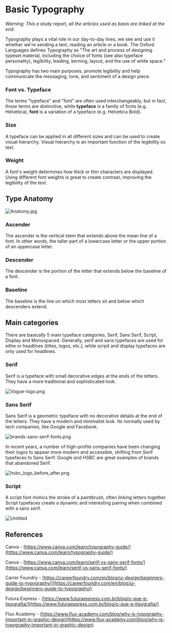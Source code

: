 # Basic Typography

_Warning: This a study report, all the articles used as basis are linked at the end._

Typography plays a vital role in our day-to-day lives, we see and use it whether we're sending a text, reading an article or a book. The Oxford Languages defines Typography as "The art and process of designing typeset material, including the choice of fonts (see also typeface personality), legibility, leading, kerning, layout, and the use of white space."

Typography has two main purposes, promote legibility and help communicate the messaging, tone, and sentiment of a design piece.

### Font vs. Typeface

The terms "typeface" and "font" are often used interchangeably, but in fact, those terms are distinctive, while **typeface** is a family of fonts (e.g. Helvetica), **font** is a variation of a typeface (e.g. Helvetica Bold).

### Size

A typeface can be applied in all different sizes and can be used to create visual hierarchy. Visual hierarchy is an important function of the legibility os text.

### Weight

A font's weight determines how thick or thin characters are displayed. Using different font weights is great to create contrast, improving the legibility of the text.

## Type Anatomy

![Anatomy.jpg](Basic%20Typography%20d89fd02b853a43dba47bfaffbb4b2374/Anatomy.jpg)

### Ascender

The ascender is the vertical stem that extends above the mean line of a font. In other words, the taller part of a lowercase letter or the upper portion of an uppercase letter.

### Descender

The descender is the portion of the letter that extends below the baseline of a font.

### Baseline

The baseline is the line on which most letters sit and below which descenders extend.

## Main categories

There are basically 5 main typeface categories, Serif, Sans Serif, Script, Display and Monospaced. Generally, serif and sans typefaces are used for eithe or headlines (titles, logos, etc.), while scrpit and display typefaces are only used for headlines.

### Serif

Serif is a typeface with small decorative edges at the ends of the letters. They have a more traditional and sophisticated look.

![Vogue-logo.png](Basic%20Typography%20d89fd02b853a43dba47bfaffbb4b2374/Vogue-logo.png)

### Sans Serif

Sans Serif is a geometric typeface with no decorative details at the end of the letters. They have a modern and minimalist look. Its normally used by tech companies, like Google and Facebook.

![brands-sans-serif-fonts.png](Basic%20Typography%20d89fd02b853a43dba47bfaffbb4b2374/brands-sans-serif-fonts.png)

In recent years, a number of high-profile companies have been changing their logos to appear more modern and accessible, shifting from Serif typefaces to Sans Serif. Google and HSBC are great examples of brands that abandoned Serif.

![hsbc_logo_before_after.png](Basic%20Typography%20d89fd02b853a43dba47bfaffbb4b2374/hsbc_logo_before_after.png)

### **Script**

A script font mimics the stroke of a paintbrush, often linking letters together. Script typefaces create a dynamic and interesting pairing when combined with a sans serif.

![Untitled](Basic%20Typography%20d89fd02b853a43dba47bfaffbb4b2374/Untitled.png)

## References

Canva - [https://www.canva.com/learn/typography-guide/](https://www.canva.com/learn/typography-guide/)

Canva - [https://www.canva.com/learn/serif-vs-sans-serif-fonts/](https://www.canva.com/learn/serif-vs-sans-serif-fonts/)

Carrer Foundry - [https://careerfoundry.com/en/blog/ui-design/beginners-guide-to-typography/](https://careerfoundry.com/en/blog/ui-design/beginners-guide-to-typography/)

Futura Express - [https://www.futuraexpress.com.br/blog/o-que-e-tipografia/](https://www.futuraexpress.com.br/blog/o-que-e-tipografia/)

Flux Academy - [https://www.flux-academy.com/blog/why-is-typography-important-in-graphic-design](https://www.flux-academy.com/blog/why-is-typography-important-in-graphic-design)
